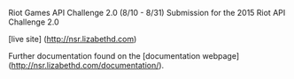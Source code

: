 Riot Games API Challenge 2.0 (8/10 - 8/31)
Submission for the 2015 Riot API Challenge 2.0

[live site] (http://nsr.lizabethd.com)

Further documentation found on the [documentation webpage] (http://nsr.lizabethd.com/documentation/).
